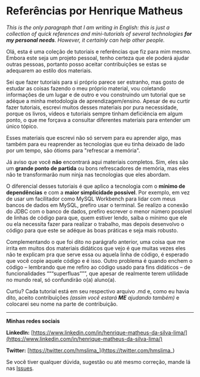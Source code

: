 # Referências por Henrique Matheus

*This is the only paragraph that I am writing in English: this is just a collection of quick references and mini-tutorials of several technologies* ***for my personal needs***. *However, it certainly can help other people.*

Olá, esta é uma coleção de tutoriais e referências que fiz para mim mesmo. Embora este seja um projeto pessoal, tenho certeza que ele poderá ajudar outras pessoas, portanto posso aceitar contribuições se estas se adequarem ao estilo dos materiais.

Sei que fazer tutoriais para si próprio parece ser estranho, mas gosto de estudar as coisas fazendo o meu próprio material, vou coletando informações de um lugar e de outro e vou construindo um tutorial que se adéque a minha metodologia de aprendizagem/ensino. Apesar de eu curtir fazer tutoriais, escrevi muitos desses materiais por pura necessidade, porque os livros, vídeos e tutoriais sempre tinham deficiência em algum ponto, o que me forçava a consultar diferentes materiais para entender um único tópico.

Esses materiais que escrevi não só servem para eu aprender algo, mas também para eu reaprender as tecnologias que eu tinha deixado de lado por um tempo, são ótioms para "refrescar a memória".

Já aviso que você **não** encontrará aqui materiais completos. Sim, eles são um **grande ponto de partida** ou bons refrescadores de memória, mas eles não te transformarão num ninja nas tecnologias que eles abordam.

O diferencial desses tutoriais é que aplico a tecnologia com o **mínimo de dependências** e com a **maior simplicidade possível**. Por exemplo, em vez de usar um facilitador como MySQL Workbench para lidar com meus bancos de dados em MySQL, prefiro usar o terminal. Se realizo a conexão do JDBC com o banco de dados, prefiro escrever o menor número possível de linhas de código para que, quem estiver lendo, saiba o mínimo que ele ou ela necessita fazer para realizar o trabalho, mas depois desenvolvo o código para que este se adéque às boas práticas e seja mais robusto.

Complementando o que foi dito no parágrafo anterior, uma coisa que me irrita em muitos dos materiais didáticos que vejo é que muitas vezes eles não te explicam pra que serve essa ou aquela linha de código, é esperado que você copie aquele código e é isso. Outro problema é quando enchem o código – lembrando que me refiro ao código usado para fins didáticos – de funcionalidades “““superfluas”””, que apesar de realmente terem utilidade no mundo real, só confundirão o(a) aluno(a).

Curtiu? Cada tutorial está em seu respectivo arquivo .md e, como eu havia dito, aceito contribuições *(assim você estará* ***ME*** *ajudando também)* e colocarei seu nome na parte de contribuição.

<hr>

**Minhas redes sociais**

**LinkedIn:** [https://www.linkedin.com/in/henrique-matheus-da-silva-lima/](https://www.linkedin.com/in/henrique-matheus-da-silva-lima/)

**Twitter:** [https://twitter.com/hmslima_](https://twitter.com/hmslima_)

Se você tiver qualquer dúvida, sugestão ou até mesmo correção, mande lá nas [Issues](https://github.com/hmslima/referencias/issues).